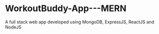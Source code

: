 # WorkoutBuddy-App---MERN
A full stack web app developed using MongoDB, ExpressJS, ReactJS and NodeJS
